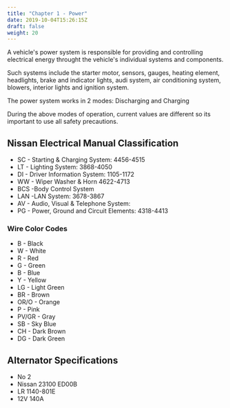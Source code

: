 ```yaml
---
title: "Chapter 1 - Power"
date: 2019-10-04T15:26:15Z
draft: false
weight: 20
---
```


A vehicle's power system is responsible for providing and controlling electrical energy 
throught the vehicle's individual systems and components.

Such systems include the starter motor, sensors, gauges, heating element, headlights, brake and indicator lights, 
audi system, air conditioning system, blowers, interior lights and ignition system.

The power system works in 2 modes: Discharging and Charging

During the above modes of operation, current values are different so its important to use all safety precautions.

## Nissan Electrical Manual Classification

* SC - Starting & Charging System: 4456-4515
* LT - Lighting System: 3868-4050
* DI - Driver Information System: 1105-1172
* WW - Wiper Washer & Horn 4622-4713
* BCS -Body Control System
* LAN -LAN System: 3678-3867
* AV - Audio, Visual & Telephone System:
* PG - Power, Ground and Circuit Elements: 4318-4413

### Wire Color Codes

* B - Black
* W - White
* R - Red
* G - Green
* B - Blue
* Y - Yellow
* LG - Light Green
* BR - Brown
* OR/O - Orange
* P - Pink
* PV/GR - Gray
* SB - Sky Blue
* CH - Dark Brown
* DG - Dark Green

## Alternator Specifications

* No 2
* Nissan 23100 ED00B
* LR 1140-801E
* 12V 140A

